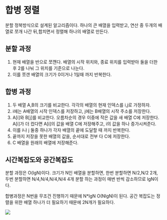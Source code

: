# 합병 정렬

분할 정복방식으로 설계된 알고리즘이다.
하나의 큰 배열을 입력받고, 연산 중 두개의 배열로 쪼개 나간 뒤,합치면서 정렬해 하나의 배열로 만든다.

## 분할 과정
1. 현재 배열을 반으로 쪼깬다. 배열의 시작 위치와, 종료 위치를 입력받아 둘을 더한 후 2를 나눠 그 위치를 기준으로 나눈다.
2. 이를 쪼갠 배열의 크기가 0이거나 1일때 까지 반복한다.

## 합병 과정
1. 두 배열 A,B의 크기를 비교한다. 각각의 배열의 현재 인덱스를 i,j로 가정하자.
2. i에는 A배열의 시작 인덱스를 저장하고, j에는 B배열의 시작 주소를 저장한다.
3. A[i]와 B[j]를 비교한다. 오름차순의 경우 이중에 작은 값을 새 배열 C에 저장한다. 
   A[i]가 더 컸다면 A[i]의 값을 배열 C에 저장해주고, i의 값을 하나 증가시켜준다.
4. 이를 i나 j 둘중 하나가 각자 배열의 끝에 도달할 때 까지 반복한다.
5. 끝까지 저장을 못한 배열의 값을, 순서대로 전부 다 C에 저장한다.
6. C 배열을 원래의 배열에 저장해준다.

## 시간복잡도와 공간복잡도
분할 과정은 O(lgN)이다. 크기가 N인 배열을 분할하면, 한번 분할하면 N/2,N/2 2개, 두번 분할하면 N/4,N/4,N/4,N/4 4개 분할 하는 과정이 매번 반씩 감소하므로 lgN이다. 

합병과정은 N번을 무조건 진행하기 때문에 N*lgN O(NlgN)이 된다.
공간 복잡도는 정렬을 위한 배열 하나가 더 필요하기 때문에 2N개가 필요하다.



![](https://t1.daumcdn.net/cfile/tistory/221CC1415708D80537)

